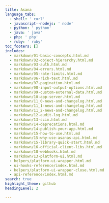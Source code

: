 ```yaml
---
title: Asana
language_tabs:
  - shell: ' curl'
  - javascript--nodejs: ' node'
  - python: ' python'
  - java: ' java'
  - php: ' php'
  - ruby: ' ruby'
toc_footers: []
includes:
  - markdown/01-basic-concepts.html.md
  - markdown/02-object-hierarchy.html.md
  - markdown/03-auth.html.md
  - markdown/04-errors.html.md
  - markdown/05-rate-limits.html.md
  - markdown/06-rich-text.html.md
  - markdown/07-pagination.html.md
  - markdown/08-input-output-options.html.md
  - markdown/09-custom-external-data.html.md
  - markdown/10-app-server.html.md
  - markdown/11_0-news-and-changelog.html.md
  - markdown/11_1-news-and-changelog.html.md
  - markdown/11_2-news-and-changelog.html.md
  - markdown/12-audit-log.html.md
  - markdown/13-scim.html.md
  - markdown/14-deprecations.html.md
  - markdown/14-publish-your-app.html.md
  - markdown/15-how-to-use.html.md
  - markdown/15-why-use-asanas-api.html.md
  - markdown/15-library-quick-start.html.md
  - markdown/16-official-client-libs.html.md
  - markdown/18-webhooks.html.md
  - markdown/13-platform-ui.html.md
  - helpers/platform-ui-wrapper.html.md
  - ui-hooks-reference/index.html.md
  - helpers/platform-ui-wrapper-close.html.md
  - api-reference/index.html.md
search: true
highlight_theme: github
headingLevel: 2

---
```

